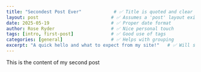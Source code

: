 ```yaml
---
title: "Secondest Post Ever"            # ✅ Title is quoted and clear
layout: post                           # ✅ Assumes a 'post' layout exists (usually does in themes)
date: 2025-05-19                       # ✅ Proper date format
author: Rose Ryder                     # ✅ Nice personal touch
tags: [intro, first-post]              # ✅ Good use of tags
categories: [general]                  # ✅ Helps with grouping
excerpt: "A quick hello and what to expect from my site!"   # ✅ Will show up in previews
---
```

This is the content of my second post
